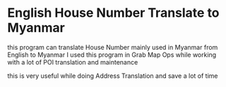 # English House Number Translate to Myanmar

this program can translate House Number mainly used in Myanmar from English to Myanmar
I used this program in Grab Map Ops while working with a lot of POI translation and maintenance

this is very useful while doing Address Translation and save a lot of time 
